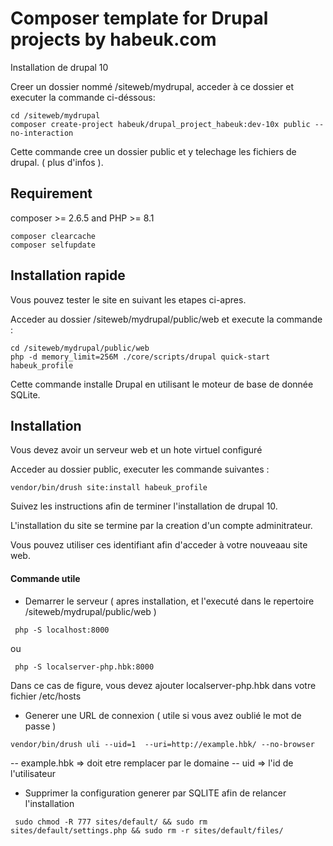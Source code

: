 # Composer template for Drupal projects by habeuk.com

Installation de drupal 10

Creer un dossier nommé /siteweb/mydrupal, acceder à ce dossier et executer la commande ci-déssous:

```
cd /siteweb/mydrupal
composer create-project habeuk/drupal_project_habeuk:dev-10x public --no-interaction
```

Cette commande cree un dossier public et y telechage les fichiers de drupal. ( plus d'infos ).

## Requirement

composer >= 2.6.5 and PHP >= 8.1

```
composer clearcache
composer selfupdate
```

## Installation rapide

Vous pouvez tester le site en suivant les etapes ci-apres.

Acceder au dossier /siteweb/mydrupal/public/web et execute la commande :

```
cd /siteweb/mydrupal/public/web
php -d memory_limit=256M ./core/scripts/drupal quick-start habeuk_profile
```

Cette commande installe Drupal en utilisant le moteur de base de donnée SQLite.

## Installation

Vous devez avoir un serveur web et un hote virtuel configuré

Acceder au dossier public, executer les commande suivantes :

```
vendor/bin/drush site:install habeuk_profile
```

Suivez les instructions afin de terminer l'installation de drupal 10.

L'installation du site se termine par la creation d'un compte adminitrateur.

Vous pouvez utiliser ces identifiant afin d'acceder à votre nouveaau site web.

#### Commande utile

- Demarrer le serveur ( apres installation, et l'executé dans le repertoire /siteweb/mydrupal/public/web )

```
 php -S localhost:8000
```
ou 
```
 php -S localserver-php.hbk:8000
```
Dans ce cas de figure, vous devez ajouter localserver-php.hbk dans votre fichier /etc/hosts

- Generer une URL de connexion ( utile si vous avez oublié le mot de passe )

```
vendor/bin/drush uli --uid=1  --uri=http://example.hbk/ --no-browser
```

-- example.hbk => doit etre remplacer par le domaine
-- uid => l'id de l'utilisateur

- Supprimer la configuration generer par SQLITE afin de relancer l'installation

```
 sudo chmod -R 777 sites/default/ && sudo rm sites/default/settings.php && sudo rm -r sites/default/files/
```
